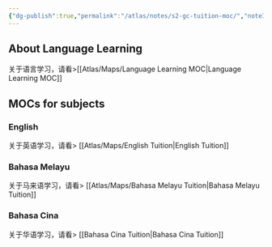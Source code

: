```yaml
---
{"dg-publish":true,"permalink":"/atlas/notes/s2-gc-tuition-moc/","noteIcon":""}
---
```



## About Language Learning
关于语言学习，请看>[[Atlas/Maps/Language Learning MOC\|Language Learning MOC]]


## MOCs for subjects
### English
关于英语学习，请看> [[Atlas/Maps/English Tuition\|English Tuition]]

### Bahasa Melayu
关于马来语学习，请看> [[Atlas/Maps/Bahasa Melayu Tuition\|Bahasa Melayu Tuition]]

### Bahasa Cina
关于华语学习，请看> [[Bahasa Cina Tuition\|Bahasa Cina Tuition]]